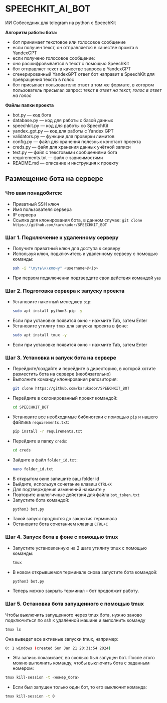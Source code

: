 # SPEECHKIT_AI_BOT

ИИ Собеседник для telegram на python с SpeechKit

**Алгоритм работы бота:**

- бот принимает текстовое или голосовое сообщение
- если получен текст, он отправляется в качестве промта в YandexGPT
- если получено голосовое сообщение:
- оно расшифровывается в текст с помощью SpeechKit
- бот отправляет текст в качестве запроса в YandexGPT
- сгенерированный YandexGPT ответ бот направит в SpeechKit для превращения текста в голос
- бот присылает пользователю ответ в том же формате, в котором пользователь присылал запрос: *текст в ответ на текст,
  голос в ответ на голос*

**Файлы папки проекта**

- bot.py — код бота
- database.py — код для работы с базой данных
- speechkit.py — код для работы со SpeechKit
- yandex_gpt.py — код для работы с Yandex GPT
- validators.py — функции для проверки лимитов
- config.py — файл для хранения полезных констант проекта
- creds.py — файл для хранения данных учётной записи
- text.py — файл с текстовыми сообщениями бота
- requirements.txt — файл с зависимостями
- README.md — описание и инструкция к проекту

## Размещение бота на сервере

### Что вам понадобится:

- Приватный SSH ключ
- Имя пользователя сервера
- IP сервера
- Ссылка для клонирования бота, в данном случае: `git clone https://github.com/karukador/SPEECHKIT_BOT`

### Шаг 1. Подключение к удаленному серверу

- Получите приватный ключ для доступа к серверу
- Используя ключ, подключитесь к удаленному серверу с помощью команды:
  ```Bash
  ssh -i "\путь\к\ключу" <username>@<ip>
  ```
- При первом подключении подтвердите свои действия командой `yes`

### Шаг 2. Подготовка сервера к запуску проекта

- Установите пакетный менеджер `pip`:
  ```Bash
  sudo apt install python3-pip -y
  ```
- Если при установке появится окно - нажмите Tab, затем Enter
- Установите утилиту `tmux` для запуска проекта в фоне:
  ```Bash
  sudo apt install tmux -y
  ```
- Если при установке появится окно - нажмите Tab, затем Enter

### Шаг 3. Установка и запуск бота на сервере

- Перейдите/создайте и перейдите в директорию, в которой хотите разместить бота на сервере (необязательно)
- Выполните команду клонирования репозитория:
  ```Bash
  git clone https://github.com/karukador/SPEECHKIT_BOT
  ```
- Перейдите в склонированный проект командой:
  ```Bash
  cd SPEECHKIT_BOT
  ```
- Установите все необходимые библиотеки с помощью `pip` и нашего файлика `requirements.txt`:
  ```Bash
  pip install -r requirements.txt
  ```
- Перейдите в папку `creds`:
  ```Bash
  cd creds
  ```
- Зайдите в файл `folder_id.txt`:
  ```Bash
  nano folder_id.txt  
  ```
- В открытом окне запишите ваш folder id
- Выйдите, используя сочетание клавиш `CTRL+X`
- Для подтверждения изменений нажмите `y`
- Повторите аналогичные действия для файла `bot_token.txt`
- Запустите бота командой:
  ```Bash
  python3 bot.py  
  ```
- Такой запуск продлится до закрытия терминала
- Остановите бота сочетанием клавиш `CTRL+C`

### Шаг 4. Запуск бота в фоне с помощью tmux

- Запустите установленную на 2 шаге утилиту tmux c помощью команды:
  ```Bash
  tmux
  ```
- В новом открывшемся терминале снова запустите бота командой:
  ```Bash
  python3 bot.py
  ```
- Теперь можно закрыть терминал - бот продолжит работу.

### Шаг 5. Остановка бота запущенного с помощью tmux

Чтобы выключить запущенного через tmux бота, нужно заново подключиться по ssh к удалённой машине и выполнить команду

```bash
tmux ls
```

Она выведет все активные запуски tmux, например:

```bash
0: 1 windows (created Sun Jan 21 20:31:54 2024)
```
- Эта запись показывает, во сколько был запущен бот. После этого можно выполнить команду, чтобы выключить бота с заданным номером:
```bash
tmux kill-session -t <номер_бота>
```
- Если был запущен только один бот, то его выключит команда:
```bash
tmux kill-session -t 0
```
